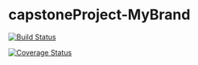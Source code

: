 # capstoneProject-MyBrand

[![Build Status](https://travis-ci.com/bertinNDAYISHIMIYE/capstoneProject-MyBrand.svg?branch=develop)](https://travis-ci.com/bertinNDAYISHIMIYE/capstoneProject-MyBrand)

[![Coverage Status](https://coveralls.io/repos/github/bertinNDAYISHIMIYE/capstoneProject-MyBrand/badge.svg?branch=develop)](https://coveralls.io/github/bertinNDAYISHIMIYE/capstoneProject-MyBrand?branch=develop)